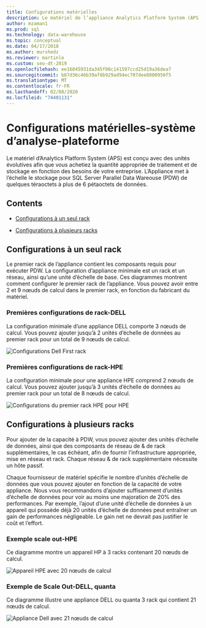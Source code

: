 ```yaml
---
title: Configurations matérielles
description: Le matériel de l’appliance Analytics Platform System (APS) est conçu avec des unités évolutives afin que vous achetiez la quantité appropriée de traitement et de stockage en fonction des besoins de votre entreprise. L’Appliance met à l’échelle le stockage pour les Data Warehouse parallèles de quelques téraoctets à plus de 6 pétaoctets de données.
author: mzaman1
ms.prod: sql
ms.technology: data-warehouse
ms.topic: conceptual
ms.date: 04/17/2018
ms.author: murshedz
ms.reviewer: martinle
ms.custom: seo-dt-2019
ms.openlocfilehash: ee16045931da345f06c141597ccd25d19a36dea7
ms.sourcegitcommit: b87d36c46b39af8b929ad94ec707dee8800950f5
ms.translationtype: MT
ms.contentlocale: fr-FR
ms.lasthandoff: 02/08/2020
ms.locfileid: "74401131"
---
```

# <a name="hardware-configurations---analytics-platform-system"></a>Configurations matérielles-système d’analyse-plateforme
Le matériel d’Analytics Platform System (APS) est conçu avec des unités évolutives afin que vous achetiez la quantité appropriée de traitement et de stockage en fonction des besoins de votre entreprise. L’Appliance met à l’échelle le stockage pour SQL Server Parallel Data Wareouse (PDW) de quelques téraoctets à plus de 6 pétaoctets de données.  
  
## <a name="contents"></a>Contents  
  
-   [Configurations à un seul rack](#section1)  
  
-   [Configurations à plusieurs racks](#section2)  

  
## <a name="section1"></a>Configurations à un seul rack  
Le premier rack de l’appliance contient les composants requis pour exécuter PDW. La configuration d’appliance minimale est un rack et un réseau, ainsi qu’une unité d’échelle de base. Ces diagrammes montrent comment configurer le premier rack de l’appliance. Vous pouvez avoir entre 2 et 9 nœuds de calcul dans le premier rack, en fonction du fabricant du matériel.  
  
### <a name="first-rack-configurations---dell"></a>Premières configurations de rack-DELL  
La configuration minimale d’une appliance DELL comporte 3 nœuds de calcul. Vous pouvez ajouter jusqu’à 2 unités d’échelle de données au premier rack pour un total de 9 nœuds de calcul.  
  
![Configurations Dell First rack](media/first-rack-configurations-dell.png "Configurations Dell First rack")  
  
### <a name="first-rack-configurations---hpe"></a>Premières configurations de rack-HPE  
La configuration minimale pour une appliance HPE comprend 2 nœuds de calcul. Vous pouvez ajouter jusqu’à 3 unités d’échelle de données au premier rack pour un total de 8 nœuds de calcul.  
  
![Configurations du premier rack HPE pour HPE](media/first-rack-configurations-hpe.png "Configurations du premier rack HPE")  
  
## <a name="section2"></a>Configurations à plusieurs racks  
Pour ajouter de la capacité à PDW, vous pouvez ajouter des unités d’échelle de données, ainsi que des composants de réseau de & de rack supplémentaires, le cas échéant, afin de fournir l’infrastructure appropriée, mise en réseau et rack. Chaque réseau & de rack supplémentaire nécessite un hôte passif.  
  
Chaque fournisseur de matériel spécifie le nombre d’unités d’échelle de données que vous pouvez ajouter en fonction de la capacité de votre appliance. Nous vous recommandons d’ajouter suffisamment d’unités d’échelle de données pour voir au moins une majoration de 20% des performances. Par exemple, l’ajout d’une unité d’échelle de données à un appareil qui possède déjà 20 unités d’échelle de données peut entraîner un gain de performances négligeable. Le gain net ne devrait pas justifier le coût et l’effort.  
  
### <a name="scale-out-example---hpe"></a>Exemple scale out-HPE  
Ce diagramme montre un appareil HP à 3 racks contenant 20 nœuds de calcul.  
  
![Appareil HPE avec 20 nœuds de calcul](media/scale-out-hpe.png "Appareil HPE avec 20 nœuds de calcul")  
  
### <a name="scale-out-example---dell-quanta"></a>Exemple de Scale Out-DELL, quanta  
Ce diagramme illustre une appliance DELL ou quanta 3 rack qui contient 21 nœuds de calcul.  
  
![Appliance Dell avec 21 nœuds de calcul](media/scale-out-dell.png "Appliance Dell avec 21 nœuds de calcul")  
 
